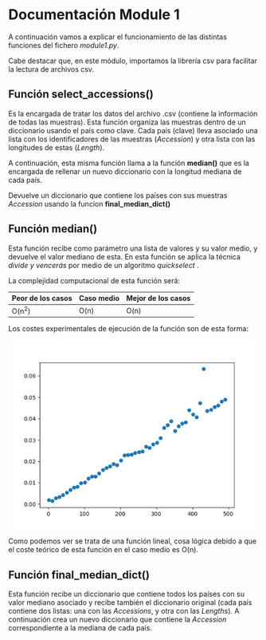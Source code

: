 # Documentación Module 1
A continuación vamos a explicar el funcionamiento de las distintas funciones del fichero *module1.py*.

Cabe destacar que, en este módulo, importamos la librería csv para facilitar la lectura de archivos csv.

## Función select_accessions()
Es la encargada de tratar los datos del archivo .csv (contiene la información de todas las muestras).
Esta función organiza las muestras dentro de un diccionario usando el país como clave. Cada país (clave) 
lleva asociado una lista con los identificadores de las muestras (*Accession*) y otra lista con las longitudes 
de estas (*Length*).

A continuación, esta misma función llama a la función **median()** que es la encargada de rellenar un nuevo diccionario 
con la longitud mediana de cada país.

Devuelve un diccionario que contiene los países con sus muestras *Accession* usando la funcion **final_median_dict()**

## Función median()
Esta función recibe como parámetro una lista de valores y su valor medio, y devuelve el valor mediano de esta. 
En esta función se aplica la técnica *divide y vencerás* por medio de un algoritmo *quickselect* .

La complejidad computacional de esta función será:

|Peor de los casos  |Caso medio         |Mejor de los casos |
|-------------------|-------------------|-------------------|
|O(n<sup>2</sup>)   |   O(n)     |O(n)        |

Los costes experimentales de ejecución de la función son de esta forma:

![Coste módulo 1](../data/functions-cost-images/cost-module1.png)

Como podemos ver se trata de una función lineal, cosa lógica debido a que el coste teórico de esta función en el caso 
medio es O(n). 
## Función final_median_dict()
Esta función recibe un diccionario que contiene todos los países con su valor mediano asociado y recibe también el 
diccionario original (cada país contiene dos listas: una con las *Accessions*, y otra con las *Lengths*). 
A continuación crea un nuevo diccionario que contiene la *Accession* correspondiente a la mediana de cada país.